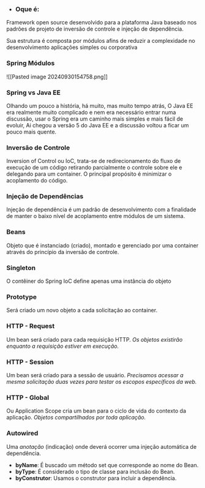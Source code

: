 
- ### Oque é:
Framework open source desenvolvido para  a plataforma Java baseado nos padrões de projeto de inversão de controle e injeção de dependência.

Sua estrutura é composta por módulos afins de reduzir a complexidade no desenvolvimento aplicações simples ou corporativa

### Spring Módulos 

![[Pasted image 20240930154758.png]]

### Spring vs Java EE

Olhando um pouco a história, há muito, mas muito tempo atrás, O Java EE era realmente muito complicado e nem era necessário entrar numa discussão, usar o Spring era um caminho mais simples e mais fácil de evoluir, Ai chegou a versão 5 do Java EE e a discussão voltou a ficar um pouco mais quente.

### Inversão de Controle 

Inversion of Control ou IoC, trata-se de redirecionamento do fluxo de execução de um código retirando parcialmente o controle sobre ele e delegando para um container.
O principal propósito é minimizar o acoplamento do código.

### Injeção de Dependências 
Injeção de dependência é um padrão de desenvolvimento com a finalidade de manter o baixo nível de acoplamento entre módulos de um sistema.

### Beans 
Objeto que é instanciado (criado), montado e gerenciado por uma container através do princípio da inversão de controle.

### Singleton 
O contêiner do Spring IoC define apenas uma instância do objeto

### Prototype 
Será criado um novo objeto a cada solicitação ao container. 

### HTTP - Request

Um bean será criado para cada requisição HTTP.
*Os objetos existirão enquanto a requisição estiver em execução.*

### HTTP - Session 

Um bean será criado para a sessão de usuário.
*Precisamos acessar a mesma solicitação duas vezes para testar os escopos específicos da web.*

### HTTP - Global 

Ou Application Scope cria um bean para o ciclo de vida do contexto da aplicação.
*Objetos compartilhados por toda aplicação.*

### Autowired 
Uma *anotação* (indicação) onde deverá ocorrer uma injeção automática de dependência.
- **byName**: É buscado um método set que corresponde ao nome do Bean.
- **byType**: É considerado o tipo de classe para inclusão do Bean.
- **byConstrutor**: Usamos o construtor para incluir a dependência.

